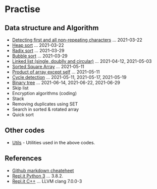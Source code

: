 # Practise

## Data structure and Algorithm

- [Detecting first and all non-repeating characters](./NonRepeating/) ... 2021-03-22
- [Heap sort](./HeapSort/) ... 2021-03-22
- [Radix sort](./RadixSort/) ... 2021-03-29
- [Bubble sort](./BubbleSort/) ... 2021-03-29
- [Linked list (single, doublly and circular)](./LinkedList/) ... 2021-04-12, 2021-05-03
- [Sorted Square Array](./SortedSquareArray/) ... 2021-05-11
- [Product of array except self](./ProductExceptSelf/) ... 2021-05-11
- [Cycle detection](./CycleDetection/) ... 2021-05-11, 2021-05-17, 2021-05-19
- [Binary tree](./BinaryTree) ... 2021-06-14, 2021-06-22, 2021-06-29
- Skip list
- Encryption algorithms (coding)
- Stack
- Removing duplicates using SET
- Search in sorted & rotated array
- Quick sort

## Other codes

- [Utils](./Utils/) - Utilities used in the above codes.

## References

- [Github markdown cheateheet](https://github.com/adam-p/markdown-here/wiki/Markdown-Cheatsheet)
- [Repl.it Python 3](https://repl.it/languages/python3) ... 3.8.2.
- [Repl.it C++](https://repl.it/languages/cpp) ... LLVM clang 7.0.0-3
